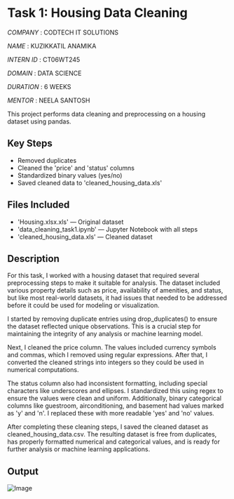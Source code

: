 # Task 1: Housing Data Cleaning

*COMPANY* : CODTECH IT SOLUTIONS

*NAME* : KUZIKKATIL ANAMIKA

*INTERN ID* : CT06WT245

*DOMAIN* : DATA SCIENCE

*DURATION* : 6 WEEKS

*MENTOR* : NEELA SANTOSH

This project performs data cleaning and preprocessing on a housing dataset using pandas.

##  Key Steps

- Removed duplicates
- Cleaned the 'price' and 'status' columns
- Standardized binary values (yes/no)
- Saved cleaned data to 'cleaned_housing_data.xls'

##  Files Included

- 'Housing.xlsx.xls' — Original dataset
- 'data_cleaning_task1.ipynb' — Jupyter Notebook with all steps
- 'cleaned_housing_data.xls' — Cleaned dataset

## Description

For this task, I worked with a housing dataset that required several preprocessing steps to make it suitable for analysis. The dataset included various property details such as price, availability of amenities, and status, but like most real-world datasets, it had issues that needed to be addressed before it could be used for modeling or visualization.

I started by removing duplicate entries using drop_duplicates() to ensure the dataset reflected unique observations. This is a crucial step for maintaining the integrity of any analysis or machine learning model.

Next, I cleaned the price column. The values included currency symbols and commas, which I removed using regular expressions. After that, I converted the cleaned strings into integers so they could be used in numerical computations.

The status column also had inconsistent formatting, including special characters like underscores and ellipses. I standardized this using regex to ensure the values were clean and uniform. Additionally, binary categorical columns like guestroom, airconditioning, and basement had values marked as 'y' and 'n'. I replaced these with more readable 'yes' and 'no' values.

After completing these cleaning steps, I saved the cleaned dataset as cleaned_housing_data.csv. The resulting dataset is free from duplicates, has properly formatted numerical and categorical values, and is ready for further analysis or machine learning applications.

## Output

![Image](https://github.com/user-attachments/assets/a39d31a3-cab8-4f0d-ae3e-0c284d8f1189)
